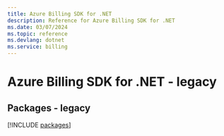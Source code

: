 ```yaml
---
title: Azure Billing SDK for .NET
description: Reference for Azure Billing SDK for .NET
ms.date: 03/07/2024
ms.topic: reference
ms.devlang: dotnet
ms.service: billing
---
```

# Azure Billing SDK for .NET - legacy
## Packages - legacy
[!INCLUDE [packages](billing-index.md)]